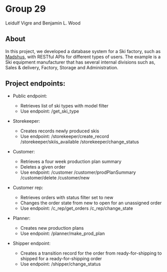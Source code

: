 <h1>Group 29</h1>

Leidulf Vigre and Benjamin L. Wood


## About
In this project, we developed a database system for a Ski factory, such as [Madshus](https://madshus.com/no-no/support/story), with RESTful APIs for different types of users. The example is a Ski equipment manufacturer that has several internal divisions such as, Sales & delivery, Factory, Storage and Administration.

## Project endpoints: 
- Public endpoint:
   - Retrieves list of ski types with model filter
   - Use endpoint: /get_ski_type

- Storekeeper:
   - Creates records newly produced skis
   - Use endpoint: /storekeeper/create_record
                   /storekeeper/skiis_available
                   /storekeeper/change_status

- Customer:
   - Retrieves a four week production plan summary
   - Deletes a given order
   - Use endpoint: /customer
                   /customer/prodPlanSummary
                   /customer/delete
                   /customer/new

- Customer rep:
   - Retrieves orders with status filter set to new
   - Changes the order state from new to open for an unassigned order
   - Use endpoint: /c_rep/get_orders
                   /c_rep/change_state

- Planner:
   - Creates new production plans
   - Use endpoint: /planner/make_prod_plan

- Shipper endpoint:
   - Creates a transition record for the order from ready-for-shipping to shipped for a ready-for-shipping order
   - Use endpoint: /shipper/change_status
